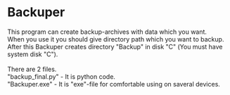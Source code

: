 # Backuper
This program can create backup-archives with data which you want. \
When you use it you should give directory path which you want to backup.\
After this Backuper creates directory "Backup" in disk "С"  (You must have system disk "C").\
\
There are 2 files.\
"backup_final.py" - It is python code.\
"Backuper.exe" - It is "exe"-file for comfortable using on saveral deviсes.